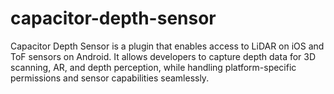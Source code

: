 # capacitor-depth-sensor
Capacitor Depth Sensor is a plugin that enables access to LiDAR on iOS and ToF sensors on Android. It allows developers to capture depth data for 3D scanning, AR, and depth perception, while handling platform-specific permissions and sensor capabilities seamlessly.
